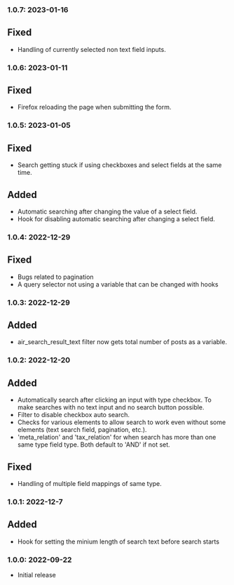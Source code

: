 ### 1.0.7: 2023-01-16
## Fixed
* Handling of currently selected non text field inputs.

### 1.0.6: 2023-01-11
## Fixed
* Firefox reloading the page when submitting the form.

### 1.0.5: 2023-01-05
## Fixed
* Search getting stuck if using checkboxes and select fields at the same time.

## Added
* Automatic searching after changing the value of a select field.
* Hook for disabling automatic searching after changing a select field.

### 1.0.4: 2022-12-29
## Fixed
* Bugs related to pagination
* A query selector not using a variable that can be changed with hooks

### 1.0.3: 2022-12-29
## Added
* air_search_result_text filter now gets total number of posts as a variable.

### 1.0.2: 2022-12-20
## Added
* Automatically search after clicking an input with type checkbox. To make searches with no text input and no search button possible.
* Filter to disable checkbox auto search.
* Checks for various elements to allow search to work even without some elements (text search field, pagination, etc.).
* 'meta_relation' and 'tax_relation' for when search has more than one same type field type. Both default to 'AND' if not set.

## Fixed
* Handling of multiple field mappings of same type.

### 1.0.1: 2022-12-7
## Added
* Hook for setting the minium length of search text before search starts

### 1.0.0: 2022-09-22

* Initial release